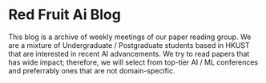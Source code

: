 # Red Fruit Ai Blog

This blog is a archive of weekly meetings of our paper reading group. We are a mixture of Undergraduate / Postgraduate students based in HKUST that are interested in recent AI advancements. We try to read papers that has wide impact; therefore, we will select from top-tier AI / ML conferences and preferrably ones that are not domain-specific.

